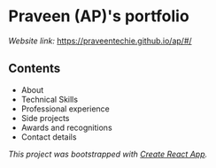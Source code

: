 # Praveen (AP)'s portfolio

*Website link:* https://praveentechie.github.io/ap/#/

## Contents
* About
* Technical Skills
* Professional experience
* Side projects
* Awards and recognitions 
* Contact details

*This project was bootstrapped with [Create React App](https://github.com/facebook/create-react-app).*
